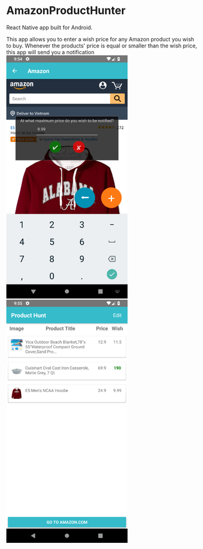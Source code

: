 # AmazonProductHunter
React Native app built for Android.

This app allows you to enter a wish price for any Amazon product you wish to buy. Whenever the products' price is equal or smaller than the wish price, this app will send you a notification
<img src="https://github.com/16520511/ProductHunter/blob/master/images/Screenshot_1565967276.png" width="320" />
<img src="https://github.com/16520511/ProductHunter/blob/master/images/Screenshot_1565967302.png" width="320" />
